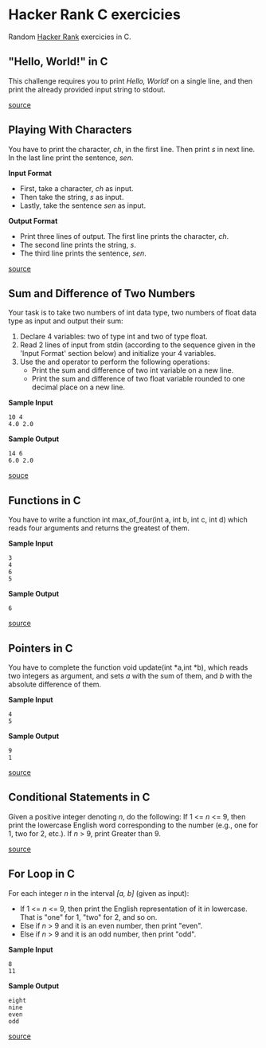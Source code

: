 # Hacker Rank C exercicies
Random [Hacker Rank](https://www.hackerrank.com) exercicies in C.

## "Hello, World!" in C
This challenge requires you to print _Hello, World!_ on a single line, and then print the already provided input string to stdout.

[source](./hello-world.c)

## Playing With Characters
You have to print the character, _ch_, in the first line. Then print _s_ in next line. In the last line print the sentence, _sen_.

**Input Format**

- First, take a character, _ch_ as input.
- Then take the string, _s_ as input.
- Lastly, take the sentence _sen_ as input.

**Output Format**

- Print three lines of output. The first line prints the character, _ch_.
- The second line prints the string, _s_.
- The third line prints the sentence, _sen_.

[source](./playing-with-characters.c)

## Sum and Difference of Two Numbers
Your task is to take two numbers of int data type, two numbers of float data type as input and output their sum:

1. Declare 4 variables: two of type int and two of type float.
2. Read 2 lines of input from stdin (according to the sequence given in the 'Input Format' section below) and initialize your 4 variables.
3. Use the  and  operator to perform the following operations:
    - Print the sum and difference of two int variable on a new line.
    - Print the sum and difference of two float variable rounded to one decimal place on a new line.

**Sample Input**
```
10 4
4.0 2.0
```
**Sample Output**
```
14 6
6.0 2.0
```

[souce](./sum-and-difference-of-two-numbers.c)

## Functions in C
You have to write a function int max\_of\_four(int a, int b, int c, int d) which reads four arguments and returns the greatest of them.

**Sample Input**
```
3
4
6
5
```
**Sample Output**
```
6
```

[source](./max_of_four.c)

## Pointers in C
You have to complete the function void update(int \*a,int \*b), which reads two integers as argument, and sets _a_ with the sum of them, and _b_  with the absolute difference of them.

**Sample Input**
```
4
5
```

**Sample Output**
```
9
1
```

[source](./pointers-in-c.c)

## Conditional Statements in C
Given a positive integer denoting _n_, do the following:
If 1 <= _n_ <= 9, then print the lowercase English word corresponding to the number (e.g., one for 1, two for 2, etc.).
If _n_ > 9, print Greater than 9.

[source](./nine_numbers.c)

## For Loop in C
For each integer _n_ in the interval _[a, b]_ (given as input):

- If 1 <= _n_ <= 9, then print the English representation of it in lowercase. That is "one" for 1, "two" for 2, and so on.
- Else if _n_ > 9 and it is an even number, then print "even".
- Else if _n_ > 9 and it is an odd number, then print "odd".

**Sample Input**
```
8
11
```
**Sample Output**
```
eight
nine
even
odd
```

[source](./for-loop.c)
